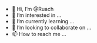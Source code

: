 - 👋 Hi, I’m @Ruach
- 👀 I’m interested in ...
- 🌱 I’m currently learning ...
- 💞️ I’m looking to collaborate on ...
- 📫 How to reach me ...

<!---
Lekzi/Lekzi is a ✨ special ✨ repository because its `README.md` (this file) appears on your GitHub profile.
You can click the Preview link to take a look at your changes.
--->
